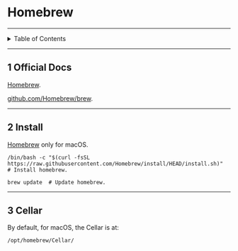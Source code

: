 # Homebrew

---

<details markdown="1">
  <summary>Table of Contents</summary>

<!-- TOC -->
* [Homebrew](#homebrew)
  * [1 Official Docs](#1-official-docs)
  * [2 Install](#2-install)
  * [3 Cellar](#3-cellar)
<!-- TOC -->

</details>

---

## 1 Official Docs

[Homebrew](https://brew.sh/).

[github.com/Homebrew/brew](https://github.com/Homebrew/brew).

---

## 2 Install

[Homebrew](https://brew.sh/) only for macOS.

```shell
/bin/bash -c "$(curl -fsSL https://raw.githubusercontent.com/Homebrew/install/HEAD/install.sh)"  # Install homebrew.
```

```shell
brew update  # Update homebrew.
```

---

## 3 Cellar

By default, for macOS, the Cellar is at:

```
/opt/homebrew/Cellar/
```
